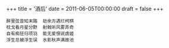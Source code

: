 +++
title = '酒后'
date = 2011-06-05T00:00:00
draft = false
+++

```text
醉里弦音知末路  劫余方遇烂柯棋
枕戈看月星分野  射戟听风雾弄奇
自有痴狂归项羽  能无爱恨说虞姬
浮生总被浮生误  水影秋声满故池
```
